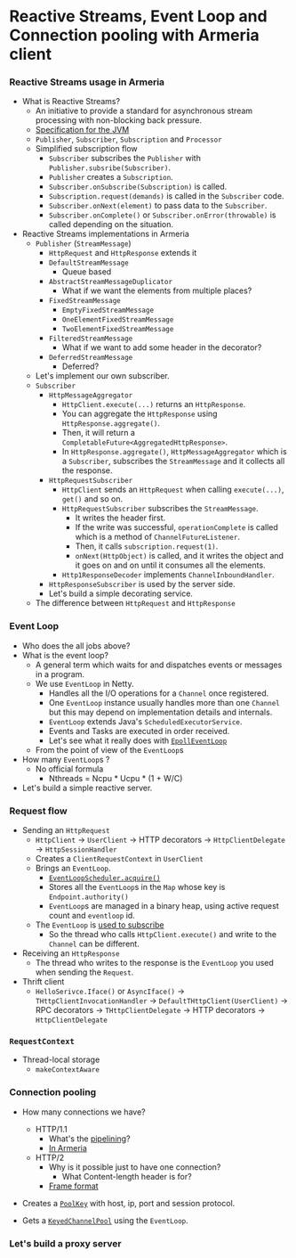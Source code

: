 # Reactive Streams, Event Loop and Connection pooling with Armeria client

### Reactive Streams usage in Armeria

- What is Reactive Streams?
  - An initiative to provide a standard for asynchronous stream processing with non-blocking back pressure.
  - [Specification for the JVM](https://github.com/reactive-streams/reactive-streams-jvm/blob/master/README.md)
  - `Publisher`, `Subscriber`, `Subscription` and `Processor`
  - Simplified subscription flow
    - `Subscriber` subscribes the `Publisher` with `Publisher.subsribe(Subscriber)`.
    - `Publisher` creates a `Subscription`.
    - `Subscriber.onSubscribe(Subscription)` is called.
    - `Subscription.request(demands)` is called in the `Subscriber` code.
    - `Subscriber.onNext(element)` to pass data to the `Subscriber`.
    - `Subscriber.onComplete()` or `Subscriber.onError(throwable)` is called depending on the situation.
- Reactive Streams implementations in Armeria
  - `Publisher` (`StreamMessage`)
    - `HttpRequest` and `HttpResponse` extends it
    - `DefaultStreamMessage`
      - Queue based
    - `AbstractStreamMessageDuplicator`
      - What if we want the elements from multiple places?
    - `FixedStreamMessage`
      - `EmptyFixedStreamMessage`
      - `OneElementFixedStreamMessage`
      - `TwoElementFixedStreamMessage`
    - `FilteredStreamMessage`
      - What if we want to add some header in the decorator?
    - `DeferredStreamMessage`
      - Deferred?
  - Let's implement our own subscriber.
  - `Subscriber`
    - `HttpMessageAggregator`
      - `HttpClient.execute(...)` returns an `HttpResponse`.
      - You can aggregate the `HttpResponse` using `HttpResponse.aggregate()`.
      - Then, it will return a `CompletableFuture<AggregatedHttpResponse>`.
      - In `HttpResponse.aggregate()`, `HttpMessageAggregator` which is a `Subscriber`, subscribes
      the `StreamMessage` and it collects all the response.
    - `HttpRequestSubscriber`
      - `HttpClient` sends an `HttpRequest` when calling `execute(...)`, `get()` and so on.
      - `HttpRequestSubscriber` subscribes the `StreamMessage`.
        - It writes the header first.
        - If the write was successful, `operationComplete` is called which is a method of `ChannelFutureListener`.
        - Then, it calls `subscription.request(1)`.
        - `onNext(HttpObject)` is called, and it writes the object and it goes on and on until
        it consumes all the elements.
      - `Http1ResponseDecoder` implements `ChannelInboundHandler`.
    - `HttpResponseSubscriber` is used by the server side.
    - Let's build a simple decorating service.
  - The difference between `HttpRequest` and `HttpResponse`
  
### Event Loop

- Who does the all jobs above?
- What is the event loop?
  - A general term which waits for and dispatches events or messages in a program.
  - We use `EventLoop` in Netty.
    - Handles all the I/O operations for a `Channel` once registered.
    - One `EventLoop` instance usually handles more than one `Channel` but this may depend on implementation details and internals.
    - `EventLoop` extends Java's `ScheduledExecutorService`.
    - Events and Tasks are executed in order received.
    - Let's see what it really does with [`EpollEventLoop`](https://github.com/netty/netty/blob/4.1/transport/src/main/java/io/netty/channel/nio/NioEventLoop.java#L445)
  - From the point of view of the `EventLoop`s   
- How many `EventLoop`s ?
  - No official formula
    - Nthreads = Ncpu * Ucpu * (1 + W/C)
- Let's build a simple reactive server.
    
### Request flow

- Sending an `HttpRequest`
  - `HttpClient` -> `UserClient` -> HTTP decorators -> `HttpClientDelegate` -> `HttpSessionHandler`
  - Creates a `ClientRequestContext` in `UserClient`
  - Brings an `EventLoop`.
    - [`EventLoopScheduler.acquire()`](https://github.com/line/armeria/blob/0296b6cb71945cf0871ac957e896fe95b8c64151/core/src/main/java/com/linecorp/armeria/client/EventLoopScheduler.java#L54)
    - Stores all the `EventLoop`s in the `Map` whose key is `Endpoint.authority()`
    - `EventLoop`s are managed in a binary heap, using active request count and `eventloop` id.
  - The `EventLoop` is [used to subscribe](https://github.com/line/armeria/blob/bc8abec3d0a3f1d52746643372b1dbabe5bf853c/core/src/main/java/com/linecorp/armeria/client/HttpSessionHandler.java#L145)
    - So the thread who calls `HttpClient.execute()` and write to the `Channel` can be different.
- Receiving an `HttpResponse`
  - The thread who writes to the response is the `EventLoop` you used when sending the `Request`.
- Thrift client
  - `HelloSerivce.Iface()` or `AsyncIface()` -> `THttpClientInvocationHandler` -> `DefaultTHttpClient(UserClient)` ->
  RPC decorators -> `THttpClientDelegate` -> HTTP decorators -> `HttpClientDelegate`
  
### `RequestContext`

- Thread-local storage
  - `makeContextAware`

### Connection pooling

- How many connections we have?
  - HTTP/1.1
    - What's the [pipelining](https://en.wikipedia.org/wiki/HTTP_pipelining)?
    - [In Armeria](https://github.com/line/armeria/blob/armeria-0.88.0/core/src/main/java/com/linecorp/armeria/client/HttpClientDelegate.java#L224)
  - HTTP/2
    - Why is it possible just to have one connection?
      - What Content-length header is for?
    - [Frame format](https://tools.ietf.org/html/rfc7540#section-4.1)
  
- Creates a [`PoolKey`](https://github.com/line/armeria/blob/d90aea4704982df06251c1132bbc4da33301725d/core/src/main/java/com/linecorp/armeria/client/HttpClientDelegate.java#L104) with host, ip, port and session protocol.
- Gets a [`KeyedChannelPool`](https://github.com/line/armeria/blob/d90aea4704982df06251c1132bbc4da33301725d/core/src/main/java/com/linecorp/armeria/client/HttpClientFactory.java#L289) using the `EventLoop`.

### Let's build a proxy server